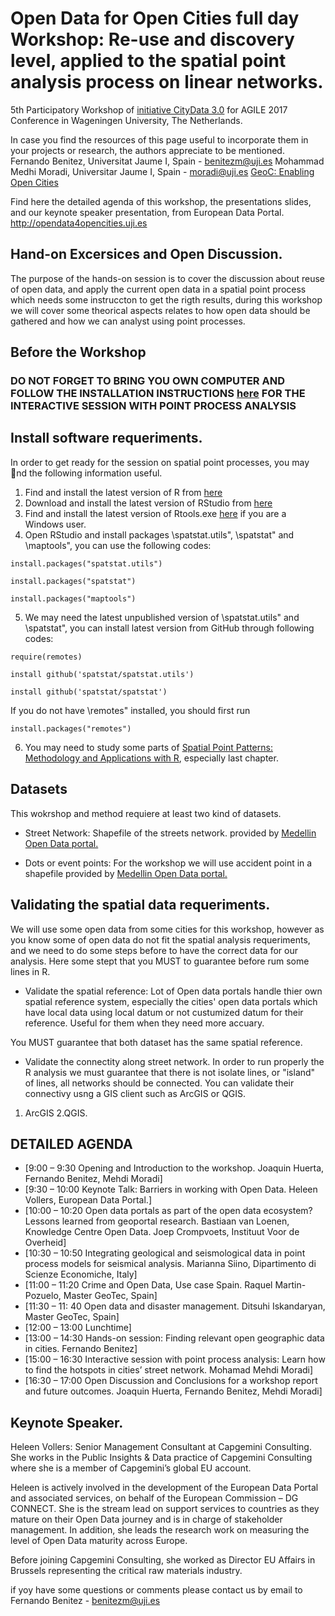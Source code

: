 # Open Data for Open Cities full day Workshop: Re-use and discovery level, applied to the spatial point analysis process on linear networks.

5th Participatory Workshop of [initiative CityData 3.0](http://opendata4opencities.uji.es) for AGILE 2017 Conference in  Wageningen University, The Netherlands.

In case you find the resources of this page useful to incorporate them in your projects or research, the authors appreciate to be mentioned. 
Fernando Benitez, Universitat Jaume I, Spain - benitezm@uji.es
Mohammad Medhi Moradi, Universitar Jaume I, Spain - moradi@uji.es
[GeoC: Enabling Open Cities](http://geo-c.eu/)

Find here the detailed agenda of this workshop, the presentations slides, and our keynote speaker presentation, from European Data Portal. http://opendata4opencities.uji.es

## Hand-on Excersices and Open Discussion. 
The purpose of the hands-on session is to cover the discussion about reuse of open data, and apply the current open data in a spatial point process which needs some instruccton to get the rigth results, during this workshop we will cover some theorical aspects relates to how open data should be gathered and how we can analyst using point processes.

## Before the Workshop

### DO NOT FORGET TO BRING YOU OWN COMPUTER AND FOLLOW THE INSTALLATION INSTRUCTIONS [here](https://github.com/GeoTecINIT/OpenData4OpenCities/blob/master/Installation%20Instruccions/Instuctions4SpatialPointProcessAnalysis.pdf) FOR THE INTERACTIVE SESSION WITH POINT PROCESS ANALYSIS 

## Install software requeriments.

In order to get ready for the session on spatial point processes, you may nd the following information
useful.
1. Find and install the latest version of R from [here](https://cran.r-project.org/)
2. Download and install the latest version of RStudio from [here](https://www.rstudio.com/products/rstudio/download2/)
3. Find and install the latest version of Rtools.exe [here](https://cran.r-project.org/) if you are a Windows user. 
4. Open RStudio and install packages \spatstat.utils", \spatstat" and \maptools", you can use the following codes:
```
install.packages("spatstat.utils")
```
```
install.packages("spatstat")
```
```
install.packages("maptools")
```
5. We may need the latest unpublished version of \spatstat.utils" and \spatstat", you can install
latest version from GitHub through following codes:
```
require(remotes)
```
```
install github('spatstat/spatstat.utils')
```
```
install github('spatstat/spatstat')
```
If you do not have \remotes" installed, you should first run
```
install.packages("remotes")
```
6. You may need to study some parts of [Spatial Point Patterns: Methodology and Applications with
R](https://www.crcpress.com/Spatial-Point-Patterns-Methodology-and-Applications-with-R/Baddeley-Rubak-Turner/p/book/9781482210200), especially last chapter.

## Datasets 

This wokrshop and method requiere at least two kind of datasets.

* Street Network:
Shapefile of the streets network. provided by [Medellin Open Data portal.](https://geomedellin-m-medellin.opendata.arcgis.com/)

* Dots or event points:
For the workshop we will use accident point in a shapefile provided by [Medellin Open Data portal.](https://geomedellin-m-medellin.opendata.arcgis.com/)


## Validating the spatial data requeriments.
We will use some open data from some cities for this workshop, however as you know some of open data do not fit the spatial analysis requeriments, and we need to do some steps before to have the correct data for our analysis. Here some stept that you MUST to guarantee before rum some lines in R. 

* Validate the spatial reference:
Lot of Open data portals handle thier own spatial reference system, especially the cities' open data portals which have local data using local datum or not custumized datum for their reference. Useful for them when they need more accuary.

You MUST guarantee that both dataset has the same spatial reference. 

* Validate the connectity along street network.
In order to run properly the R analysis we must guarantee that there is not isolate lines, or "island" of lines, all networks should be connected. 
You can validate their connectivy usng a GIS client such as ArcGIS or QGIS.
1. ArcGIS
2.QGIS.


## DETAILED AGENDA 

* [9:00 – 9:30	Opening and Introduction to the workshop.	Joaquin Huerta, Fernando Benitez, Mehdi Moradi]
* [9:30 – 10:00	Keynote Talk:  Barriers in working with  Open Data.	Heleen Vollers, European Data Portal.]
* [10:00 – 10:20	Open data portals as part of the open data ecosystem?  Lessons learned from geoportal research.	Bastiaan van Loenen, Knowledge Centre Open Data. Joep Crompvoets, Instituut Voor de Overheid]
* [10:30 – 10:50	Integrating geological and seismological data in point process models for seismical analysis.	Marianna Siino,  Dipartimento di Scienze Economiche, Italy]
* [11:00 – 11:20	Crime and Open Data, Use case Spain.	Raquel Martin-Pozuelo, Master GeoTec, Spain]
* [11:30 – 11: 40	Open data and disaster management.	Ditsuhi Iskandaryan, Master GeoTec, Spain]
* [12:00 – 13:00	Lunchtime]
* [13:00 – 14:30	Hands-on session: Finding relevant open geographic data in cities.	Fernando Benitez]
* [15:00 – 16:30	Interactive session with point process analysis: Learn how to find the hotspots in cities’ street network.	Mohamad Mehdi Moradi]
* [16:30 – 17:00	Open Discussion and Conclusions for a workshop report and future outcomes.	Joaquin Huerta, Fernando Benitez, Mehdi Moradi]

## Keynote Speaker.
Heleen Vollers: Senior Management Consultant at Capgemini Consulting. She works in the Public Insights & Data practice of Capgemini Consulting where she is a member of Capgemini’s global EU account.

Heleen is actively involved in the development of the European Data Portal and associated services, on behalf of the European Commission – DG CONNECT. She is the stream lead on support services to countries as they mature on their Open Data journey and is in charge of stakeholder management. In addition, she leads the research work on measuring the level of Open Data maturity across Europe.

Before joining Capgemini Consulting, she worked as Director EU Affairs in Brussels representing the critical raw materials industry.

if yoy have some questions or comments please contact us by email to Fernando Benitez - benitezm@uji.es 
